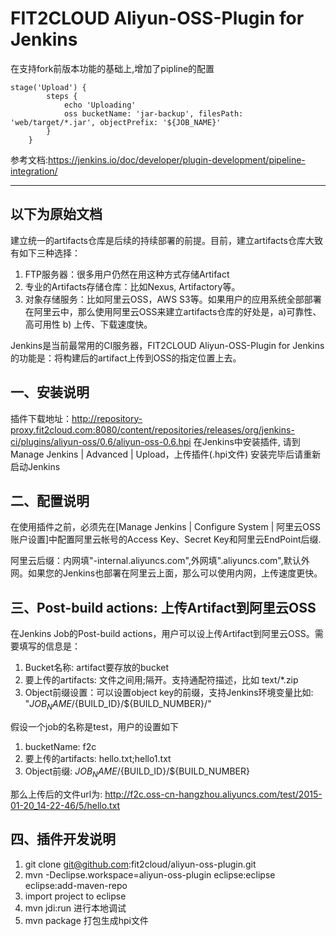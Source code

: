 FIT2CLOUD Aliyun-OSS-Plugin for Jenkins
====================
在支持fork前版本功能的基础上,增加了pipline的配置

    stage('Upload') {
            steps {
                echo 'Uploading'
                oss bucketName: 'jar-backup', filesPath: 'web/target/*.jar', objectPrefix: '${JOB_NAME}'
            }
        }
参考文档:https://jenkins.io/doc/developer/plugin-development/pipeline-integration/

----------
以下为原始文档
----------

建立统一的artifacts仓库是后续的持续部署的前提。目前，建立artifacts仓库大致有如下三种选择：

1. FTP服务器：很多用户仍然在用这种方式存储Artifact
2. 专业的Artifacts存储仓库：比如Nexus, Artifactory等。
3. 对象存储服务：比如阿里云OSS，AWS S3等。如果用户的应用系统全部部署在阿里云中，那么使用阿里云OSS来建立artifacts仓库的好处是，a)可靠性、高可用性 b) 上传、下载速度快。

Jenkins是当前最常用的CI服务器，FIT2CLOUD Aliyun-OSS-Plugin for Jenkins的功能是：将构建后的artifact上传到OSS的指定位置上去。
 	
一、安装说明
-------------------------

插件下载地址：http://repository-proxy.fit2cloud.com:8080/content/repositories/releases/org/jenkins-ci/plugins/aliyun-oss/0.6/aliyun-oss-0.6.hpi
在Jenkins中安装插件, 请到 Manage Jenkins | Advanced | Upload，上传插件(.hpi文件)
安装完毕后请重新启动Jenkins

二、配置说明
-------------------------

在使用插件之前，必须先在[Manage Jenkins | Configure System | 阿里云OSS账户设置]中配置阿里云帐号的Access Key、Secret Key和阿里云EndPoint后缀.

阿里云后缀：内网填"-internal.aliyuncs.com",外网填".aliyuncs.com",默认外网。如果您的Jenkins也部署在阿里云上面，那么可以使用内网，上传速度更快。


三、Post-build actions: 上传Artifact到阿里云OSS
-------------------------

在Jenkins Job的Post-build actions，用户可以设上传Artifact到阿里云OSS。需要填写的信息是：

1. Bucket名称: artifact要存放的bucket
2. 要上传的artifacts: 文件之间用;隔开。支持通配符描述，比如 text/*.zip
3. Object前缀设置：可以设置object key的前缀，支持Jenkins环境变量比如: "${JOB_NAME}/${BUILD_ID}/${BUILD_NUMBER}/"

假设一个job的名称是test，用户的设置如下

1. bucketName: f2c
2. 要上传的artifacts: hello.txt;hello1.txt
3. Object前缀: ${JOB_NAME}/${BUILD_ID}/${BUILD_NUMBER}

那么上传后的文件url为: http://f2c.oss-cn-hangzhou.aliyuncs.com/test/2015-01-20_14-22-46/5/hello.txt


四、插件开发说明
-------------------------

1. git clone git@github.com:fit2cloud/aliyun-oss-plugin.git
2. mvn -Declipse.workspace=aliyun-oss-plugin eclipse:eclipse eclipse:add-maven-repo
3. import project to eclipse
4. mvn jdi:run 进行本地调试
5. mvn package 打包生成hpi文件

